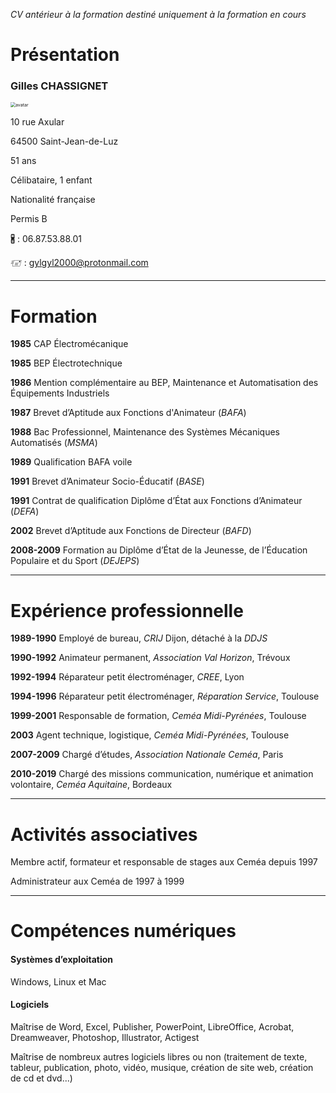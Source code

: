  *CV antérieur à la formation destiné uniquement à la formation en cours*

# Présentation

### Gilles CHASSIGNET

<img src="https://avatars0.githubusercontent.com/u/61700419?s=460&amp;u=0a3696709fa619172f279bb22989c8ea70dd045d&amp;v=4" alt="avatar" style="zoom:50%;" />

10 rue Axular

64500 Saint-Jean-de-Luz

51 ans

Célibataire, 1 enfant

Nationalité française

Permis B

🖁 : 06.87.53.88.01

🖅 : gylgyl2000@protonmail.com

------



# Formation

**1985** CAP Électromécanique

**1985** BEP Électrotechnique

**1986** Mention complémentaire au BEP, Maintenance et Automatisation des Équipements Industriels

**1987** Brevet d’Aptitude aux Fonctions  d'Animateur (*BAFA*)

**1988** Bac Professionnel, Maintenance des Systèmes Mécaniques Automatisés (*MSMA*)

**1989** Qualification BAFA voile

**1991** Brevet d’Animateur Socio-Éducatif (*BASE*)

**1991** Contrat de qualification Diplôme d’État aux Fonctions d’Animateur (*DEFA*)

**2002** Brevet d’Aptitude aux Fonctions de Directeur (*BAFD*)

**2008-2009** Formation au Diplôme d’État de la Jeunesse, de l’Éducation Populaire et du Sport (*DEJEPS*)

------



# Expérience professionnelle

**1989-1990** Employé de bureau, *CRIJ* Dijon, détaché à la *DDJS*

**1990-1992** Animateur permanent, *Association Val Horizon*, Trévoux

**1992-1994** Réparateur petit électroménager, *CREE*, Lyon

**1994-1996** Réparateur petit électroménager, *Réparation Service*, Toulouse

**1999-2001** Responsable de formation, *Ceméa Midi-Pyrénées*, Toulouse

**2003** Agent technique, logistique, *Ceméa Midi-Pyrénées*, Toulouse

**2007-2009** Chargé d’études, *Association Nationale Ceméa*, Paris

**2010-2019** Chargé des missions communication, numérique et animation volontaire, *Ceméa* 
*Aquitaine*, Bordeaux

------



# Activités associatives



Membre actif, formateur et responsable de stages aux Ceméa depuis 1997

Administrateur aux Ceméa de 1997 à 1999

------



# Compétences numériques

#### Systèmes d’exploitation

Windows, Linux et Mac

#### Logiciels

Maîtrise de Word, Excel, Publisher, PowerPoint, LibreOffice, Acrobat, Dreamweaver, Photoshop, Illustrator, Actigest

Maîtrise de nombreux autres logiciels libres ou non (traitement de texte, tableur, publication, photo, vidéo, musique, création de site web, création de cd et dvd...)
